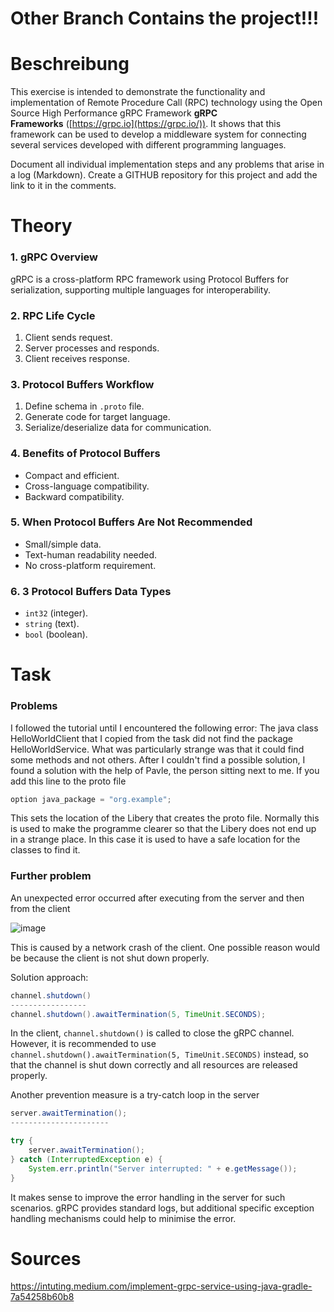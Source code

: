# Other Branch Contains the project!!!


# Beschreibung

This exercise is intended to demonstrate the functionality and implementation of Remote Procedure Call (RPC) technology using the Open Source High Performance gRPC Framework **gRPC Frameworks** ([https://grpc.io](https://grpc.io/)). It shows that this framework can be used to develop a middleware system for connecting several services developed with different programming languages.

Document all individual implementation steps and any problems that arise in a log (Markdown). Create a GITHUB repository for this project and add the link to it in the comments.

# Theory
### 1. **gRPC Overview**  
gRPC is a cross-platform RPC framework using Protocol Buffers for serialization, supporting multiple languages for interoperability.

### 2. **RPC Life Cycle**  
1. Client sends request.  
2. Server processes and responds.  
3. Client receives response.

### 3. **Protocol Buffers Workflow**  
1. Define schema in `.proto` file.  
2. Generate code for target language.  
3. Serialize/deserialize data for communication.

### 4. **Benefits of Protocol Buffers**  
- Compact and efficient.  
- Cross-language compatibility.  
- Backward compatibility.

### 5. **When Protocol Buffers Are Not Recommended**  
- Small/simple data.  
- Text-human readability needed.  
- No cross-platform requirement.

### 6. **3 Protocol Buffers Data Types**  
- `int32` (integer).  
- `string` (text).  
- `bool` (boolean).


# Task

### Problems

I followed the tutorial until I encountered the following error: The java class HelloWorldClient that I copied from the task did not find the package HelloWorldService. What was particularly strange was that it could find some methods and not others. After I couldn't find a possible solution, I found a solution with the help of Pavle, the person sitting next to me. If you add this line to the proto file

```java
option java_package = "org.example"; 
```
This sets the location of the Libery that creates the proto file. Normally this is used to make the programme clearer so that the Libery does not end up in a strange place. In this case it is used to have a safe location for the classes to find it.

### Further problem

An unexpected error occurred after executing from the server and then from the client

![image](https://github.com/user-attachments/assets/f7611fe5-83e8-4508-8d2f-90260a21aaf5)

This is caused by a network crash of the client. One possible reason would be because the client is not shut down properly.

Solution approach:


```java
channel.shutdown()
-----------------
channel.shutdown().awaitTermination(5, TimeUnit.SECONDS);
```

In the client, `channel.shutdown()` is called to close the gRPC channel. However, it is recommended to use `channel.shutdown().awaitTermination(5, TimeUnit.SECONDS)` instead, so that the channel is shut down correctly and all resources are released properly.

Another prevention measure is a try-catch loop in the server

```java
server.awaitTermination();
----------------------

try {
    server.awaitTermination();
} catch (InterruptedException e) {
    System.err.println("Server interrupted: " + e.getMessage());
}

```

It makes sense to improve the error handling in the server for such scenarios. gRPC provides standard logs, but additional specific exception handling mechanisms could help to minimise the error.

# Sources

https://intuting.medium.com/implement-grpc-service-using-java-gradle-7a54258b60b8




